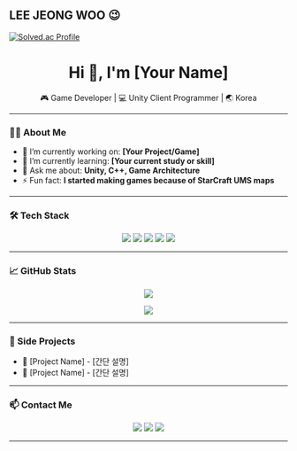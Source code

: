## LEE JEONG WOO 😉
[![Solved.ac Profile](http://mazassumnida.wtf/api/v2/generate_badge?boj=kl45678)](https://solved.ac/kl45678/)

<!-- 프로필 배너 등 넣고 싶다면 여기 추가 -->

<h1 align="center">Hi 👋, I'm [Your Name]</h1>
<p align="center">
  🎮 Game Developer | 💻 Unity Client Programmer | 🌏 Korea  
</p>

---

### 🧑‍💻 About Me

- 🔭 I’m currently working on: **[Your Project/Game]**
- 🌱 I’m currently learning: **[Your current study or skill]**
- 💬 Ask me about: **Unity, C++, Game Architecture**
- ⚡ Fun fact: **I started making games because of StarCraft UMS maps**

---

### 🛠 Tech Stack

<p align="center">
  <img src="https://img.shields.io/badge/C%2B%2B-00599C?style=for-the-badge&logo=c%2B%2B&logoColor=white"/>
  <img src="https://img.shields.io/badge/C%23-239120?style=for-the-badge&logo=c-sharp&logoColor=white"/>
  <img src="https://img.shields.io/badge/Unity-000000?style=for-the-badge&logo=unity&logoColor=white"/>
  <img src="https://img.shields.io/badge/NGUI-008080?style=for-the-badge&logo=unity&logoColor=white"/>
  <img src="https://img.shields.io/badge/GitHub-181717?style=for-the-badge&logo=github&logoColor=white"/>
</p>

---

### 📈 GitHub Stats

<p align="center">
  <img src="https://github-readme-stats.vercel.app/api?username=[your_github_username]&show_icons=true&theme=tokyonight" />
</p>
<p align="center">
  <img src="https://github-readme-stats.vercel.app/api/top-langs/?username=[your_github_username]&layout=compact&theme=tokyonight" />
</p>

---

### 🧪 Side Projects

- 🎯 [Project Name] - [간단 설명]
- 🎨 [Project Name] - [간단 설명]

---

### 📫 Contact Me

<p align="center">
  <a href="mailto:[your_email]"><img src="https://img.shields.io/badge/email-D14836?style=for-the-badge&logo=gmail&logoColor=white"/></a>
  <a href="https://www.linkedin.com/in/[your_linkedin]"><img src="https://img.shields.io/badge/LinkedIn-0077B5?style=for-the-badge&logo=linkedin&logoColor=white"/></a>
  <a href="https://your-portfolio.com"><img src="https://img.shields.io/badge/Portfolio-000000?style=for-the-badge&logo=about-dot-me&logoColor=white"/></a>
</p>

---

<!--
**browniesss/browniesss** is a ✨ _special_ ✨ repository because its `README.md` (this file) appears on your GitHub profile.
  
Here are some ideas to get you started:

- 🔭 I’m currently working on ...
- 🌱 I’m currently learning ...
- 👯 I’m looking to collaborate on ...
- 🤔 I’m looking for help with ...
- 💬 Ask me about ...
- 📫 How to reach me: ...
- 😄 Pronouns: ...
- ⚡ Fun fact: ...
-->

